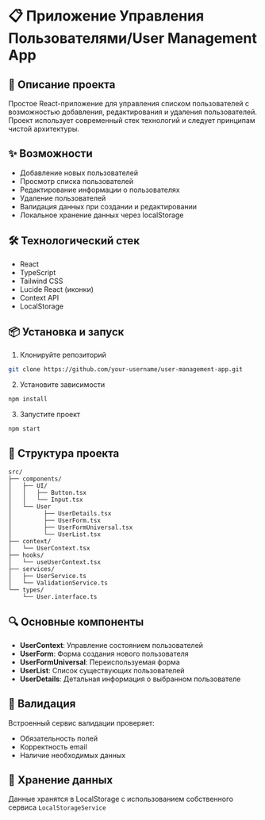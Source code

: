 # 📋 Приложение Управления Пользователями/User Management App

## 🚀 Описание проекта

Простое React-приложение для управления списком пользователей с возможностью добавления, редактирования и удаления пользователей. Проект использует современный стек технологий и следует принципам чистой архитектуры.

## ✨ Возможности

- Добавление новых пользователей
- Просмотр списка пользователей
- Редактирование информации о пользователях
- Удаление пользователей
- Валидация данных при создании и редактировании
- Локальное хранение данных через localStorage

## 🛠 Технологический стек

- React
- TypeScript
- Tailwind CSS
- Lucide React (иконки)
- Context API
- LocalStorage

## 📦 Установка и запуск

1. Клонируйте репозиторий
```bash
git clone https://github.com/your-username/user-management-app.git
```

2. Установите зависимости
```bash
npm install
```

3. Запустите проект
```bash
npm start
```

## 📂 Структура проекта

```
src/
├── components/
│   ├── UI/
│   │   ├── Button.tsx
│   │   └── Input.tsx
│   └── User
│         ├── UserDetails.tsx
│         ├── UserForm.tsx
│         ├── UserFormUniversal.tsx
│         └── UserList.tsx
├── context/
│   └── UserContext.tsx
├── hooks/
│   └── useUserContext.tsx
├── services/
│   ├── UserService.ts
│   └── ValidationService.ts
└── types/
    └── User.interface.ts
```

## 🔍 Основные компоненты

- **UserContext**: Управление состоянием пользователей
- **UserForm**: Форма создания нового пользователя
- **UserFormUniversal**: Переиспользуемая форма
- **UserList**: Список существующих пользователей
- **UserDetails**: Детальная информация о выбранном пользователе

## 🧪 Валидация

Встроенный сервис валидации проверяет:
- Обязательность полей
- Корректность email
- Наличие необходимых данных

## 💾 Хранение данных

Данные хранятся в LocalStorage с использованием собственного сервиса `LocalStorageService`


